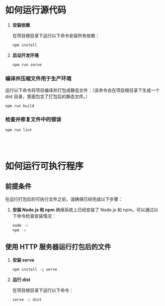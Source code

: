 # 如何运行源代码

1. **安装依赖**
   
   在项目根目录下运行以下命令安装所有依赖：
   ```bash
   npm install

2. **启动开发环境**

    ```bash
    npm run serve


### 编译并压缩文件用于生产环境
运行以下命令将项目编译并打包成静态文件：（该命令会在项目根目录下生成一个 dist 目录，里面包含了打包后的静态文件。）
```
npm run build
```

### 检查并修复文件中的错误
```
npm run lint
```
<br><br>

# 如何运行可执行程序

## 前提条件

在运行打包后的可执行文件之前，请确保已经完成以下步骤：

1. **安装 Node.js 和 npm**
   确保系统上已经安装了 Node.js 和 npm。可以通过以下命令检查安装情况：
   ```bash
   node -v
   npm -v

## 使用 HTTP 服务器运行打包后的文件

1. **安装 serve**

    ```bash
    npm install -g serve

2. **运行 dist**

    在项目根目录下运行以下命令：
    ```bash
    serve -s dist
